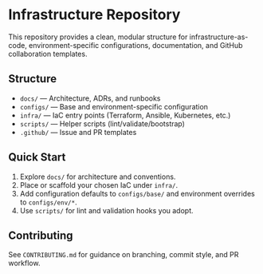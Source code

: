 # Infrastructure Repository

This repository provides a clean, modular structure for infrastructure-as-code, environment-specific configurations, documentation, and GitHub collaboration templates.

## Structure

- `docs/` — Architecture, ADRs, and runbooks
- `configs/` — Base and environment-specific configuration
- `infra/` — IaC entry points (Terraform, Ansible, Kubernetes, etc.)
- `scripts/` — Helper scripts (lint/validate/bootstrap)
- `.github/` — Issue and PR templates

## Quick Start

1. Explore `docs/` for architecture and conventions.
2. Place or scaffold your chosen IaC under `infra/`.
3. Add configuration defaults to `configs/base/` and environment overrides to `configs/env/*`.
4. Use `scripts/` for lint and validation hooks you adopt.

## Contributing

See `CONTRIBUTING.md` for guidance on branching, commit style, and PR workflow.

